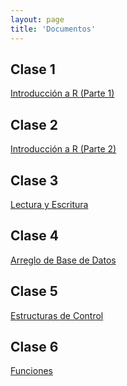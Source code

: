 ```yaml
---
layout: page
title: 'Documentos'
---
```


## Clase 1
<a href="./slides/01-Intro-R.html" target="_blank">Introducción a R (Parte 1)</a>

## Clase 2
<a href="./slides/02-Intro-R-2.html" target="_blank">Introducción a R (Parte 2)</a>

## Clase 3
<a href="./slides/03-Lectura-Escritura.html" target="_blank">Lectura y Escritura</a>

## Clase 4
<a href="./slides/04-Arreglo-Base-Datos.html" target="_blank">Arreglo de Base de Datos</a>

## Clase 5
<a href="./slides/05-Estructuras-de-control.html" target="_blank">Estructuras de Control</a>

## Clase 6
<a href="./slides/06-Funciones.html" target="_blank">Funciones</a>
